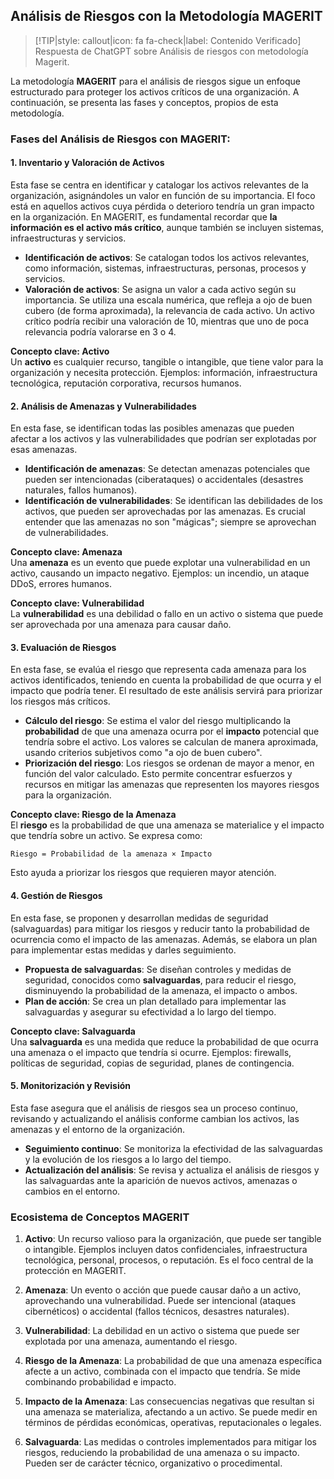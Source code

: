 ## Análisis de Riesgos con la Metodología MAGERIT <!-- {docsify-ignore} -->

> [!TIP|style: callout|icon: fa fa-check|label: Contenido Verificado]
> Respuesta de ChatGPT sobre Análisis de riesgos con metodología Magerit.

La metodología **MAGERIT** para el análisis de riesgos sigue un enfoque estructurado para proteger los activos críticos de una organización. A continuación, se presenta las fases y conceptos, propios de esta metodología.


### Fases del Análisis de Riesgos con MAGERIT: <!-- {docsify-ignore} -->

#### 1. **Inventario y Valoración de Activos**
   Esta fase se centra en identificar y catalogar los activos relevantes de la organización, asignándoles un valor en función de su importancia. El foco está en aquellos activos cuya pérdida o deterioro tendría un gran impacto en la organización. En MAGERIT, es fundamental recordar que **la información es el activo más crítico**, aunque también se incluyen sistemas, infraestructuras y servicios.

   - **Identificación de activos**: Se catalogan todos los activos relevantes, como información, sistemas, infraestructuras, personas, procesos y servicios.
   - **Valoración de activos**: Se asigna un valor a cada activo según su importancia. Se utiliza una escala numérica, que refleja a ojo de buen cubero (de forma aproximada), la relevancia de cada activo. Un activo crítico podría recibir una valoración de 10, mientras que uno de poca relevancia podría valorarse en 3 o 4.

   **Concepto clave: Activo**  
   Un **activo** es cualquier recurso, tangible o intangible, que tiene valor para la organización y necesita protección. Ejemplos: información, infraestructura tecnológica, reputación corporativa, recursos humanos.

#### 2. **Análisis de Amenazas y Vulnerabilidades**
   En esta fase, se identifican todas las posibles amenazas que pueden afectar a los activos y las vulnerabilidades que podrían ser explotadas por esas amenazas. 

   - **Identificación de amenazas**: Se detectan amenazas potenciales que pueden ser intencionadas (ciberataques) o accidentales (desastres naturales, fallos humanos).
   - **Identificación de vulnerabilidades**: Se identifican las debilidades de los activos, que pueden ser aprovechadas por las amenazas. Es crucial entender que las amenazas no son "mágicas"; siempre se aprovechan de vulnerabilidades.

   **Concepto clave: Amenaza**  
   Una **amenaza** es un evento que puede explotar una vulnerabilidad en un activo, causando un impacto negativo. Ejemplos: un incendio, un ataque DDoS, errores humanos.

   **Concepto clave: Vulnerabilidad**  
   La **vulnerabilidad** es una debilidad o fallo en un activo o sistema que puede ser aprovechada por una amenaza para causar daño.

#### 3. **Evaluación de Riesgos**
   En esta fase, se evalúa el riesgo que representa cada amenaza para los activos identificados, teniendo en cuenta la probabilidad de que ocurra y el impacto que podría tener. El resultado de este análisis servirá para priorizar los riesgos más críticos.

   - **Cálculo del riesgo**: Se estima el valor del riesgo multiplicando la **probabilidad** de que una amenaza ocurra por el **impacto** potencial que tendría sobre el activo. Los valores se calculan de manera aproximada, usando criterios subjetivos como "a ojo de buen cubero".
   - **Priorización del riesgo**: Los riesgos se ordenan de mayor a menor, en función del valor calculado. Esto permite concentrar esfuerzos y recursos en mitigar las amenazas que representen los mayores riesgos para la organización.

   **Concepto clave: Riesgo de la Amenaza**  
   El **riesgo** es la probabilidad de que una amenaza se materialice y el impacto que tendría sobre un activo. Se expresa como:
   
   ```
   Riesgo = Probabilidad de la amenaza × Impacto
   ```
   
   Esto ayuda a priorizar los riesgos que requieren mayor atención.

#### 4. **Gestión de Riesgos**
   En esta fase, se proponen y desarrollan medidas de seguridad (salvaguardas) para mitigar los riesgos y reducir tanto la probabilidad de ocurrencia como el impacto de las amenazas. Además, se elabora un plan para implementar estas medidas y darles seguimiento.

   - **Propuesta de salvaguardas**: Se diseñan controles y medidas de seguridad, conocidos como **salvaguardas**, para reducir el riesgo, disminuyendo la probabilidad de la amenaza, el impacto o ambos.
   - **Plan de acción**: Se crea un plan detallado para implementar las salvaguardas y asegurar su efectividad a lo largo del tiempo.

   **Concepto clave: Salvaguarda**  
   Una **salvaguarda** es una medida que reduce la probabilidad de que ocurra una amenaza o el impacto que tendría si ocurre. Ejemplos: firewalls, políticas de seguridad, copias de seguridad, planes de contingencia.

#### 5. **Monitorización y Revisión**
   Esta fase asegura que el análisis de riesgos sea un proceso continuo, revisando y actualizando el análisis conforme cambian los activos, las amenazas y el entorno de la organización.

   - **Seguimiento continuo**: Se monitoriza la efectividad de las salvaguardas y la evolución de los riesgos a lo largo del tiempo.
   - **Actualización del análisis**: Se revisa y actualiza el análisis de riesgos y las salvaguardas ante la aparición de nuevos activos, amenazas o cambios en el entorno.

### Ecosistema de Conceptos MAGERIT <!-- {docsify-ignore} -->

1. **Activo**: Un recurso valioso para la organización, que puede ser tangible o intangible. Ejemplos incluyen datos confidenciales, infraestructura tecnológica, personal, procesos, o reputación. Es el foco central de la protección en MAGERIT.

2. **Amenaza**: Un evento o acción que puede causar daño a un activo, aprovechando una vulnerabilidad. Puede ser intencional (ataques cibernéticos) o accidental (fallos técnicos, desastres naturales).

3. **Vulnerabilidad**: La debilidad en un activo o sistema que puede ser explotada por una amenaza, aumentando el riesgo.

4. **Riesgo de la Amenaza**: La probabilidad de que una amenaza específica afecte a un activo, combinada con el impacto que tendría. Se mide combinando probabilidad e impacto.

5. **Impacto de la Amenaza**: Las consecuencias negativas que resultan si una amenaza se materializa, afectando a un activo. Se puede medir en términos de pérdidas económicas, operativas, reputacionales o legales.

6. **Salvaguarda**: Las medidas o controles implementados para mitigar los riesgos, reduciendo la probabilidad de una amenaza o su impacto. Pueden ser de carácter técnico, organizativo o procedimental.
